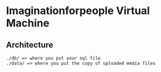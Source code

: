 
Imaginationforpeople Virtual Machine
====================================

Architecture
------------

    ./db/ => where you put your sql file
    ./data/ => where you put the copy of uploaded media files


